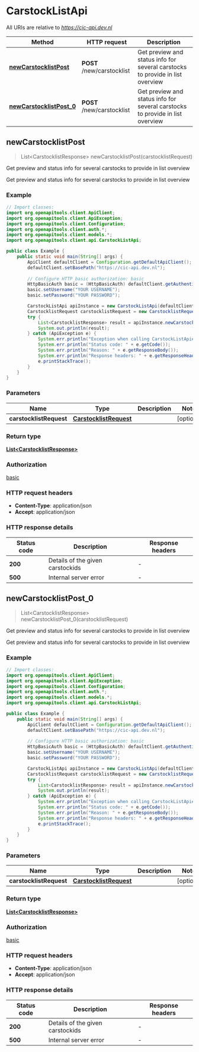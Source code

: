 # CarstockListApi

All URIs are relative to *https://cic-api.dev.nl*

| Method | HTTP request | Description |
|------------- | ------------- | -------------|
| [**newCarstocklistPost**](CarstockListApi.md#newCarstocklistPost) | **POST** /new/carstocklist | Get preview and status info for several carstocks to provide in list overview |
| [**newCarstocklistPost_0**](CarstockListApi.md#newCarstocklistPost_0) | **POST** /new/carstocklist | Get preview and status info for several carstocks to provide in list overview |



## newCarstocklistPost

> List&lt;CarstocklistResponse&gt; newCarstocklistPost(carstocklistRequest)

Get preview and status info for several carstocks to provide in list overview

Get preview and status info for several carstocks to provide in list overview

### Example

```java
// Import classes:
import org.openapitools.client.ApiClient;
import org.openapitools.client.ApiException;
import org.openapitools.client.Configuration;
import org.openapitools.client.auth.*;
import org.openapitools.client.models.*;
import org.openapitools.client.api.CarstockListApi;

public class Example {
    public static void main(String[] args) {
        ApiClient defaultClient = Configuration.getDefaultApiClient();
        defaultClient.setBasePath("https://cic-api.dev.nl");
        
        // Configure HTTP basic authorization: basic
        HttpBasicAuth basic = (HttpBasicAuth) defaultClient.getAuthentication("basic");
        basic.setUsername("YOUR USERNAME");
        basic.setPassword("YOUR PASSWORD");

        CarstockListApi apiInstance = new CarstockListApi(defaultClient);
        CarstocklistRequest carstocklistRequest = new CarstocklistRequest(); // CarstocklistRequest | 
        try {
            List<CarstocklistResponse> result = apiInstance.newCarstocklistPost(carstocklistRequest);
            System.out.println(result);
        } catch (ApiException e) {
            System.err.println("Exception when calling CarstockListApi#newCarstocklistPost");
            System.err.println("Status code: " + e.getCode());
            System.err.println("Reason: " + e.getResponseBody());
            System.err.println("Response headers: " + e.getResponseHeaders());
            e.printStackTrace();
        }
    }
}
```

### Parameters


| Name | Type | Description  | Notes |
|------------- | ------------- | ------------- | -------------|
| **carstocklistRequest** | [**CarstocklistRequest**](CarstocklistRequest.md)|  | [optional] |

### Return type

[**List&lt;CarstocklistResponse&gt;**](CarstocklistResponse.md)

### Authorization

[basic](../README.md#basic)

### HTTP request headers

- **Content-Type**: application/json
- **Accept**: application/json


### HTTP response details
| Status code | Description | Response headers |
|-------------|-------------|------------------|
| **200** | Details of the given carstockids |  -  |
| **500** | Internal server error |  -  |


## newCarstocklistPost_0

> List&lt;CarstocklistResponse&gt; newCarstocklistPost_0(carstocklistRequest)

Get preview and status info for several carstocks to provide in list overview

Get preview and status info for several carstocks to provide in list overview

### Example

```java
// Import classes:
import org.openapitools.client.ApiClient;
import org.openapitools.client.ApiException;
import org.openapitools.client.Configuration;
import org.openapitools.client.auth.*;
import org.openapitools.client.models.*;
import org.openapitools.client.api.CarstockListApi;

public class Example {
    public static void main(String[] args) {
        ApiClient defaultClient = Configuration.getDefaultApiClient();
        defaultClient.setBasePath("https://cic-api.dev.nl");
        
        // Configure HTTP basic authorization: basic
        HttpBasicAuth basic = (HttpBasicAuth) defaultClient.getAuthentication("basic");
        basic.setUsername("YOUR USERNAME");
        basic.setPassword("YOUR PASSWORD");

        CarstockListApi apiInstance = new CarstockListApi(defaultClient);
        CarstocklistRequest carstocklistRequest = new CarstocklistRequest(); // CarstocklistRequest | 
        try {
            List<CarstocklistResponse> result = apiInstance.newCarstocklistPost_0(carstocklistRequest);
            System.out.println(result);
        } catch (ApiException e) {
            System.err.println("Exception when calling CarstockListApi#newCarstocklistPost_0");
            System.err.println("Status code: " + e.getCode());
            System.err.println("Reason: " + e.getResponseBody());
            System.err.println("Response headers: " + e.getResponseHeaders());
            e.printStackTrace();
        }
    }
}
```

### Parameters


| Name | Type | Description  | Notes |
|------------- | ------------- | ------------- | -------------|
| **carstocklistRequest** | [**CarstocklistRequest**](CarstocklistRequest.md)|  | [optional] |

### Return type

[**List&lt;CarstocklistResponse&gt;**](CarstocklistResponse.md)

### Authorization

[basic](../README.md#basic)

### HTTP request headers

- **Content-Type**: application/json
- **Accept**: application/json


### HTTP response details
| Status code | Description | Response headers |
|-------------|-------------|------------------|
| **200** | Details of the given carstockids |  -  |
| **500** | Internal server error |  -  |


